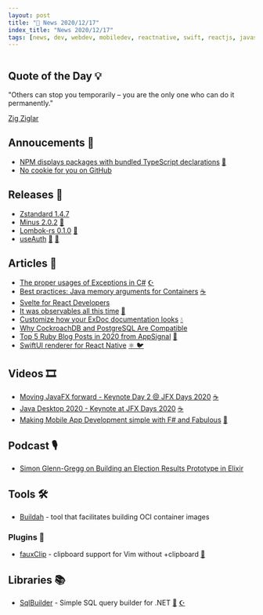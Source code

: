 ```yaml
---
layout: post
title: "📜 News 2020/12/17"
index_title: "News 2020/12/17"
tags: [news, dev, webdev, mobiledev, reactnative, swift, reactjs, javascript, typescript, github, rustlang, csharp, fsharp, elixirlang, ruby, java, vim, neovim, containers]
---
```


<a href="https://daily-tech-news.github.io/2020/12/17/news.html">
  <img src="https://user-images.githubusercontent.com/430272/102563274-a2d51b00-40b7-11eb-8a9a-8d00b98bfea7.jpg"
     alt=""
     class="image">
</a>

## Quote of the Day 💡

"Others can stop you temporarily – you are the only one who can do it permanently."

[Zig Ziglar](https://en.wikipedia.org/wiki/Zig_Ziglar)

## Annoucements 🥁

- [NPM displays packages with bundled TypeScript declarations](https://github.blog/changelog/2020-12-16-npm-displays-packages-with-bundled-typescript-declarations/) [🔷](https://www.typescriptlang.org "#typescript")
- [No cookie for you on GitHub](https://github.blog/2020-12-17-no-cookie-for-you/)

## Releases 🥳

- [Zstandard 1.4.7](https://github.com/facebook/zstd/releases/tag/v1.4.7 "Fast real-time compression algorithm")
- [Minus 2.0.2](https://github.com/arijit79/minus/blob/main/CHANGELOG.md#v201-2020-12-16 "fast, asynchronous paging library for Rust") [🦀](https://www.rust-lang.org "#rust")
- [Lombok-rs 0.1.0](https://github.com/sokomishalov/lombok-rs/releases/tag/0.1.0 "Lombok port for Rust") [🦀](https://www.rust-lang.org "#rust")
- [useAuth](https://github.com/Swizec/useAuth/releases/tag/v2.0.0 "simplest way to add authentication to your React app. Supports various providers") [🔶](https://developer.mozilla.org/en-US/docs/Web/JavaScript "#javascript") [🔶](https://reactjs.org "#reactjs")

## Articles 📜

- [The proper usages of Exceptions in C#](https://blog.ndepend.com/the-proper-usages-of-exceptions-in-c/) [☪️ ](https://docs.microsoft.com/en-us/dotnet/csharp "#csharp #dotnet")
- [Best practices: Java memory arguments for Containers](https://blog.ycrash.io/2020/11/23/best-practices-java-memory-arguments-for-containers/) [☕️](https://www.java.com "#java")
- [Svelte for React Developers](https://soshace.com/svelte-for-react-developers/)
- [It was observables all this time](https://fable.io/blog/It-was-observables-all-this-time.html) [🔷](https://fsharp.org "#fsharp #dotnet")
- [Customize how your ExDoc documentation looks](https://medium.com/@takanori.ishikawa/customize-how-your-exdoc-documentation-looks-a10234dbb4c9) [💧](https://elixir-lang.org "#elixirlang")
- [Why CockroachDB and PostgreSQL Are Compatible](https://www.cockroachlabs.com/blog/why-postgres)
- [Top 5 Ruby Blog Posts in 2020 from AppSignal](https://blog.appsignal.com/2020/12/16/top-5-ruby-posts-in-2020-from-appsignal.html) [🔻](https://www.ruby-lang.org "#ruby")
- [SwiftUI renderer for React Native](https://blog.swmansion.com/swiftui-renderer-for-react-native-2b62fda38c9b) [⚛️ ](https://reactnative.dev/ "#reactnative") [🐦](https://developer.apple.com/swift "#swift")

## Videos 🎞

- [Moving JavaFX forward - Keynote Day 2 @ JFX Days 2020](https://www.youtube.com/watch?v=Q9ueZa_YkJg) [☕️](https://www.java.com "#java")
- [Java Desktop 2020 - Keynote at JFX Days 2020](https://www.youtube.com/watch?v=mIR2TucAwSQ) [☕️](https://www.java.com "#java")
- [Making Mobile App Development simple with F# and Fabulous](https://www.youtube.com/watch?v=CNoaHtYFNw8) [🔷](https://fsharp.org "#fsharp #dotnet")

## Podcast 🎙

- [Simon Glenn-Gregg on Building an Election Results Prototype in Elixir](https://smartlogic.io/podcast/elixir-wizards/s5e3-glenn-gregg/)

## Tools 🛠

- [Buildah](https://buildah.io) - tool that facilitates building OCI container images

### Plugins 🔌

- [fauxClip](https://github.com/Jorengarenar/fauxClip) - clipboard support for Vim without +clipboard [🍃](https://www.vim.org "#vim")

## Libraries 📚

- [SqlBuilder](https://github.com/koshovyi/SqlBuilder) - Simple SQL query builder for .NET [🔷](https://fsharp.org "#fsharp #dotnet") [☪️ ](https://docs.microsoft.com/en-us/dotnet/csharp "#csharp #dotnet")


